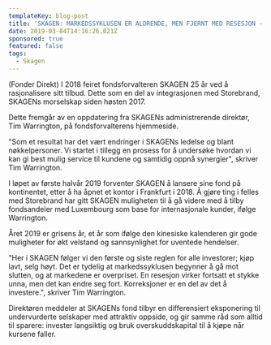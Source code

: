 ```yaml
---
templateKey: blog-post
title: 'SKAGEN: MARKEDSSYKLUSEN ER ALDRENDE, MEN FJERNT MED RESESJON - ADM.DIR.'
date: 2019-03-04T14:16:26.021Z
sponsored: true
featured: false
tags:
  - Skagen
---
```

(Fonder Direkt) I 2018 feiret fondsforvalteren SKAGEN 25 år ved å rasjonalisere sitt tilbud. Dette som en del av integrasjonen med Storebrand, SKAGENs morselskap siden høsten 2017.



Dette fremgår av en oppdatering fra SKAGENs administrerende direktør, Tim Warrington, på fondsforvalterens hjemmeside.



"Som et resultat har det vært endringer i SKAGENs ledelse og blant nøkkelpersoner. Vi startet i tillegg en prosess for å undersøke hvordan vi kan gi best mulig service til kundene og samtidig oppnå synergier", skriver Tim Warrington.



I løpet av første halvår 2019 forventer SKAGEN å lansere sine fond på kontinentet, etter å ha åpnet et kontor i Frankfurt i 2018. Å gjøre ting i felles med Storebrand har gitt SKAGEN muligheten til å gå videre med å tilby fondsandeler med Luxembourg som base for internasjonale kunder, ifølge Warrington.



Året 2019 er grisens år, et år som ifølge den kinesiske kalenderen gir gode muligheter for økt velstand og sannsynlighet for uventede hendelser.



"Her i SKAGEN følger vi den første og siste reglen for alle investorer; kjøp lavt, selg høyt. Det er tydelig at markedssyklusen begynner å gå mot slutten, og at markedene er overpriset. En resesjon virker fortsatt et stykke unna, men det kan endre seg fort. Korreksjoner er en del av det å investere.", skriver Tim Warrington.



Direktøren meddeler at SKAGENs fond tilbyr en differensiert eksponering til undervurderte selskaper med attraktiv oppside, og gir samme råd som alltid til sparere: invester langsiktig og bruk overskuddskapital til å kjøpe når kursene faller.
